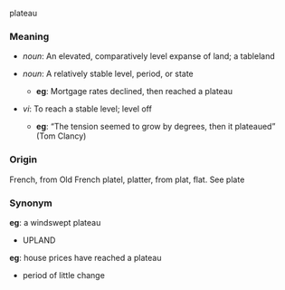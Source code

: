 plateau
### Meaning
+ _noun_: An elevated, comparatively level expanse of land; a tableland
+ _noun_: A relatively stable level, period, or state
    + __eg__: Mortgage rates declined, then reached a plateau

+ _vi_: To reach a stable level; level off
    + __eg__: “The tension seemed to grow by degrees, then it plateaued” (Tom Clancy)

### Origin

French, from Old French platel, platter, from plat, flat. See plate

### Synonym

__eg__: a windswept plateau

+ UPLAND

__eg__: house prices have reached a plateau

+ period of little change


